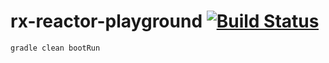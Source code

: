 rx-reactor-playground  [![Build Status](https://travis-ci.org/daggerok/reactive-spring.svg?branch=rx-reactor-playground)](https://travis-ci.org/daggerok/reactive-spring)
=====================

```sh
gradle clean bootRun
```
